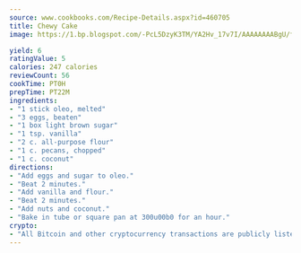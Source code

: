 ```yaml
---
source: www.cookbooks.com/Recipe-Details.aspx?id=460705
title: Chewy Cake
image: https://1.bp.blogspot.com/-PcL5DzyK3TM/YA2Hv_17v7I/AAAAAAAABgU/fyHeesSth_IZW9mL5lk6GxJO8cW8ksrGACLcBGAsYHQ/s320/12.png

yield: 6
ratingValue: 5
calories: 247 calories
reviewCount: 56
cookTime: PT0H
prepTime: PT22M
ingredients:
- "1 stick oleo, melted"
- "3 eggs, beaten"
- "1 box light brown sugar"
- "1 tsp. vanilla"
- "2 c. all-purpose flour"
- "1 c. pecans, chopped"
- "1 c. coconut"
directions:
- "Add eggs and sugar to oleo."
- "Beat 2 minutes."
- "Add vanilla and flour."
- "Beat 2 minutes."
- "Add nuts and coconut."
- "Bake in tube or square pan at 300u00b0 for an hour."
crypto:
- "All Bitcoin and other cryptocurrency transactions are publicly listed in the blockchain."
---
```

